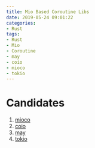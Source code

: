 ```yaml
---
title: Mio Based Coroutine Libs
date: 2019-05-24 09:01:22
categories:
- Rust
tags:
- Rust
- Mio
- Coroutine
- may
- coio
- mioco
- tokio
---
```


# Candidates

1. [mioco](https://github.com/dpc/mioco)
2. [coio](https://github.com/zonyitoo/coio-rs)
3. [may](https://github.com/Xudong-Huang/may)
4. [tokio](https://github.com/tokio-rs/tokio)

